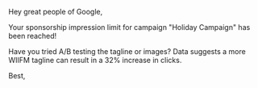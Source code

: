Hey great people of Google,

Your sponsorship impression limit for campaign "Holiday Campaign" has been reached!

Have you tried A/B testing the tagline or images? Data suggests a more
WIIFM tagline can result in a 32% increase in clicks.

Best,
